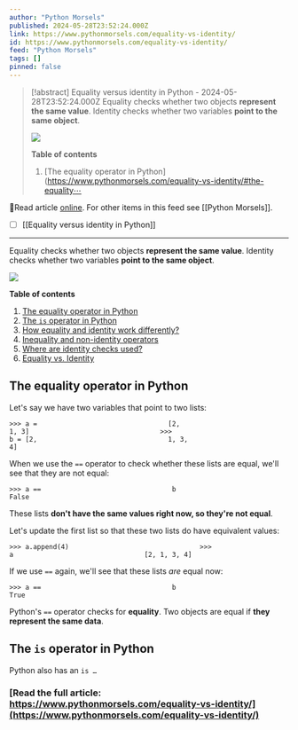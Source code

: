 ```yaml
---
author: "Python Morsels"
published: 2024-05-28T23:52:24.000Z
link: https://www.pythonmorsels.com/equality-vs-identity/
id: https://www.pythonmorsels.com/equality-vs-identity/
feed: "Python Morsels"
tags: []
pinned: false
---
```

> [!abstract] Equality versus identity in Python - 2024-05-28T23:52:24.000Z
> Equality checks whether two objects **represent the same value**. Identity checks whether two variables **point to the same object**.
> 
> ![](https://i.vimeocdn.com/filter/overlay?src0=https%3A%2F%2Fi.vimeocdn.com%2Fvideo%2F1859635053-5a5a328c38769260b233cb1fae005603a26ff65e609fba2d15a8af03ad563ba9-d_1920x1080&src1=http%3A%2F%2Ff.vimeocdn.com%2Fp%2Fimages%2Fcrawler_play.png)
> 
> **Table of contents**
> 
> 1. [The equality operator in Python](https://www.pythonmorsels.com/equality-vs-identity/#the-equality⋯

🔗Read article [online](https://www.pythonmorsels.com/equality-vs-identity/). For other items in this feed see [[Python Morsels]].

- [ ] [[Equality versus identity in Python]]
- - -
Equality checks whether two objects **represent the same value**. Identity checks whether two variables **point to the same object**.

![](https://i.vimeocdn.com/filter/overlay?src0=https%3A%2F%2Fi.vimeocdn.com%2Fvideo%2F1859635053-5a5a328c38769260b233cb1fae005603a26ff65e609fba2d15a8af03ad563ba9-d_1920x1080&src1=http%3A%2F%2Ff.vimeocdn.com%2Fp%2Fimages%2Fcrawler_play.png)

**Table of contents**

1. [The equality operator in Python](https://www.pythonmorsels.com/equality-vs-identity/#the-equality-operator-in-python)
2. [The `is` operator in Python](https://www.pythonmorsels.com/equality-vs-identity/#the-is-operator-in-python)
3. [How equality and identity work differently?](https://www.pythonmorsels.com/equality-vs-identity/#how-equality-and-identity-work-differently)
4. [Inequality and non-identity operators](https://www.pythonmorsels.com/equality-vs-identity/#inequality-and-non-identity-operators)
5. [Where are identity checks used?](https://www.pythonmorsels.com/equality-vs-identity/#where-are-identity-checks-used)
6. [Equality vs. Identity](https://www.pythonmorsels.com/equality-vs-identity/#equality-vs-identity)

## The equality operator in Python

Let's say we have two variables that point to two lists:

`>>> a =                                 [2,                                 1, 3]                                 >>>                                 b = [2,                                 1, 3,                                 4]`
                                

When we use the `==` operator to check whether these lists are equal, we'll see that they are not equal:

`>>> a ==                                 b                                 False`
                                

These lists **don't have the same values right now, so they're not equal**.

Let's update the first list so that these two lists do have equivalent values:

`>>> a.append(4)                                 >>>                                 a                                 [2, 1, 3, 4]`
                                

If we use `==` again, we'll see that these lists _are_ equal now:

`>>> a ==                                 b                                 True`
                                

Python's `==` operator checks for **equality**. Two objects are equal if **they represent the same data**.

## The `is` operator in Python

Python also has an `is …`

### [Read the full article: https://www.pythonmorsels.com/equality-vs-identity/](https://www.pythonmorsels.com/equality-vs-identity/)
